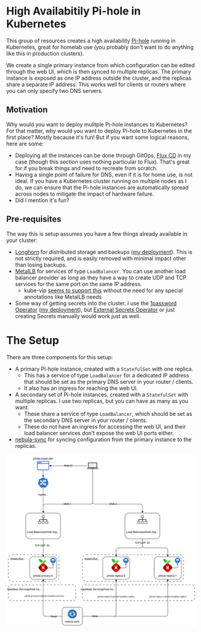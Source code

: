 # High Availabitily Pi-hole in Kubernetes

This group of resources creates a high availability [Pi-hole](https://pi-hole.net/) running in Kubernetes, great for homelab use (you probably don't want to do anything like this in production clusters).

We create a single primary instance from which configuration can be edited through the web UI, which is then synced to multiple replicas. The primary instance is exposed as one IP address outside the cluster, and the replicas share a separate IP address. This works well for clients or routers where you can only specify two DNS servers.

## Motivation

Why would you want to deploy mulitple Pi-hole instances to Kubernetes? For that matter, why would you want to deploy Pi-hole to Kubernetes in the first place? Mostly because it's fun! But if you want some logical reasons, here are some:
- Deploying all the instances can be done through GitOps, [Flux CD](https://fluxcd.io/) in my case (though this section uses nothing particular to Flux). That's great for if you break things and need to recreate from scratch.
- Having a single point of failure for DNS, even if it is for home use, is not ideal. If you have a Kubernetes cluster running on multiple nodes as I do, we can ensure that the Pi-hole instances are automatically spread across nodes to mitigate the impact of hardware failure.
- Did I mention it's fun?

## Pre-requisites

The way this is setup assumes you have a few things already available in your cluster:
- [Longhorn](https://longhorn.io/) for distributed storage and backups ([my deployment](/flux/infrastructure/controllers/longhorn/)). This is not strictly required, and is easily removed with minimal impact other than losing backups.
- [MetalLB](https://metallb.io/) for services of type `LoadBalancer`. You can use another load balancer provider as long as they have a way to create UDP and TCP services for the same port on the same IP address.
    - kube-vip [seems to support this](https://kube-vip.io/docs/usage/kubernetes-services/#multiple-services-on-the-same-ip) without the need for any special annotations like MetalLB needs
- Some way of getting secrets into the cluster. I use the [1password Operator](https://developer.1password.com/docs/k8s/operator/) ([my deployment](/flux/infrastructure/foundation/1password/)), but [External Secrets Operator](https://external-secrets.io/latest/) or just creating Secrets manually would work just as well.


# The Setup

There are three components for this setup:
- A primary Pi-hole instance, created with a `StatefulSet` with one replica.
    - This has a service of type `LoadBalancer` for a dedicated IP address that should be set as the primary DNS server in your router / clients.
    - It also has an ingress for reaching the web UI.
- A secondary set of Pi-hole instances, created with a `StatefulSet` with multiple replicas. I use two replicas, but you can have as many as you want.
    - These share a service of type `LoadBalancer`, which should be set as the secondary DNS server in your router / clients.
    - These do not have an ingress for accessing the web UI, and their load balancer services don't expose the web UI ports either.
- [nebula-sync](https://github.com/lovelaze/nebula-sync/tree/main) for syncing configuration from the primary instance to the replicas.

<p align="center" style="text-align:center">
    <img src="img/pihole-kubernetes.svg" alt="Pi-hole Kubernetes Diagram" />
</p>
